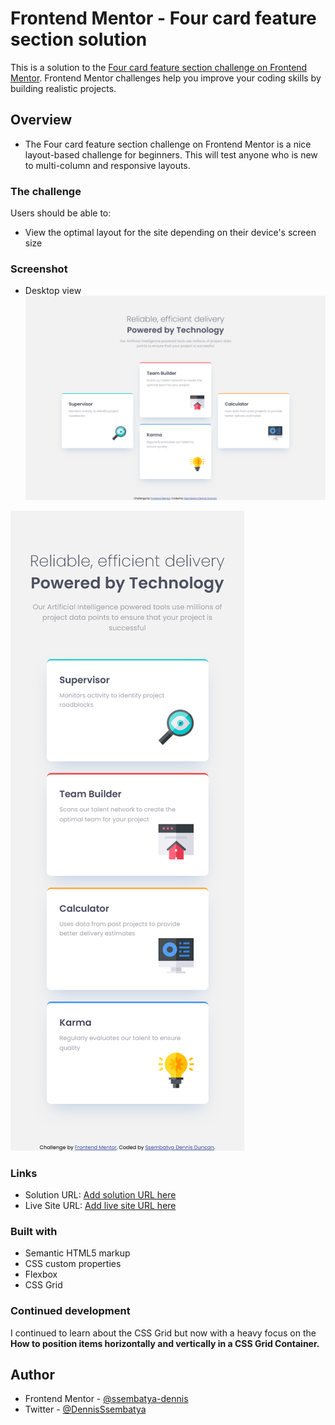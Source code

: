 # Frontend Mentor - Four card feature section solution

This is a solution to the [Four card feature section challenge on Frontend Mentor](https://www.frontendmentor.io/challenges/four-card-feature-section-weK1eFYK). Frontend Mentor challenges help you improve your coding skills by building realistic projects.

## Overview

- The Four card feature section challenge on Frontend Mentor is a nice layout-based challenge for beginners. This will test anyone who is new to multi-column and responsive layouts.

### The challenge

Users should be able to:

- View the optimal layout for the site depending on their device's screen size

### Screenshot

- Desktop view
  ![](./images/Desktop-Frontend-Mentor-Four-card-feature-section.png)

![](./images/Mobile-Frontend-Mentor-Four-card-feature-section.png)

### Links

- Solution URL: [Add solution URL here](https://your-solution-url.com)
- Live Site URL: [Add live site URL here](https://your-live-site-url.com)

### Built with

- Semantic HTML5 markup
- CSS custom properties
- Flexbox
- CSS Grid

### Continued development

I continued to learn about the CSS Grid but now with a heavy focus on the **How to position items horizontally and vertically in a CSS Grid Container.**

## Author

- Frontend Mentor - [@ssembatya-dennis](https://www.frontendmentor.io/profile/ssembatya-dennis)
- Twitter - [@DennisSsembatya](https://twitter.com/DennisSsembatya)
